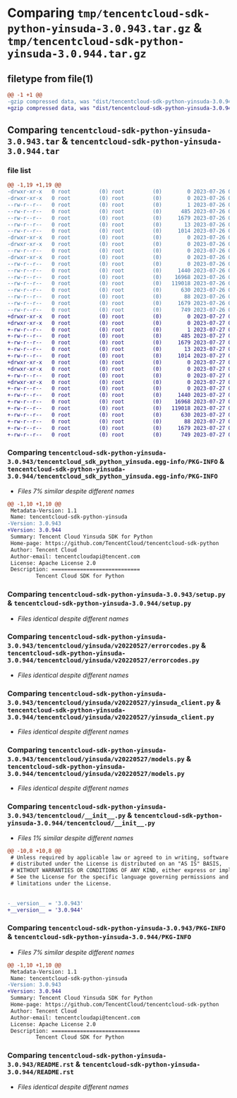 # Comparing `tmp/tencentcloud-sdk-python-yinsuda-3.0.943.tar.gz` & `tmp/tencentcloud-sdk-python-yinsuda-3.0.944.tar.gz`

## filetype from file(1)

```diff
@@ -1 +1 @@
-gzip compressed data, was "dist/tencentcloud-sdk-python-yinsuda-3.0.943.tar", last modified: Wed Jul 26 00:48:50 2023, max compression
+gzip compressed data, was "dist/tencentcloud-sdk-python-yinsuda-3.0.944.tar", last modified: Thu Jul 27 02:28:14 2023, max compression
```

## Comparing `tencentcloud-sdk-python-yinsuda-3.0.943.tar` & `tencentcloud-sdk-python-yinsuda-3.0.944.tar`

### file list

```diff
@@ -1,19 +1,19 @@
-drwxr-xr-x   0 root         (0) root         (0)        0 2023-07-26 00:48:50.000000 tencentcloud-sdk-python-yinsuda-3.0.943/
-drwxr-xr-x   0 root         (0) root         (0)        0 2023-07-26 00:48:50.000000 tencentcloud-sdk-python-yinsuda-3.0.943/tencentcloud_sdk_python_yinsuda.egg-info/
--rw-r--r--   0 root         (0) root         (0)        1 2023-07-26 00:48:50.000000 tencentcloud-sdk-python-yinsuda-3.0.943/tencentcloud_sdk_python_yinsuda.egg-info/dependency_links.txt
--rw-r--r--   0 root         (0) root         (0)      485 2023-07-26 00:48:50.000000 tencentcloud-sdk-python-yinsuda-3.0.943/tencentcloud_sdk_python_yinsuda.egg-info/SOURCES.txt
--rw-r--r--   0 root         (0) root         (0)     1679 2023-07-26 00:48:50.000000 tencentcloud-sdk-python-yinsuda-3.0.943/tencentcloud_sdk_python_yinsuda.egg-info/PKG-INFO
--rw-r--r--   0 root         (0) root         (0)       13 2023-07-26 00:48:50.000000 tencentcloud-sdk-python-yinsuda-3.0.943/tencentcloud_sdk_python_yinsuda.egg-info/top_level.txt
--rw-r--r--   0 root         (0) root         (0)     1014 2023-07-26 00:48:50.000000 tencentcloud-sdk-python-yinsuda-3.0.943/setup.py
-drwxr-xr-x   0 root         (0) root         (0)        0 2023-07-26 00:48:50.000000 tencentcloud-sdk-python-yinsuda-3.0.943/tencentcloud/
-drwxr-xr-x   0 root         (0) root         (0)        0 2023-07-26 00:48:50.000000 tencentcloud-sdk-python-yinsuda-3.0.943/tencentcloud/yinsuda/
--rw-r--r--   0 root         (0) root         (0)        0 2023-07-26 00:48:50.000000 tencentcloud-sdk-python-yinsuda-3.0.943/tencentcloud/yinsuda/__init__.py
-drwxr-xr-x   0 root         (0) root         (0)        0 2023-07-26 00:48:50.000000 tencentcloud-sdk-python-yinsuda-3.0.943/tencentcloud/yinsuda/v20220527/
--rw-r--r--   0 root         (0) root         (0)        0 2023-07-26 00:48:50.000000 tencentcloud-sdk-python-yinsuda-3.0.943/tencentcloud/yinsuda/v20220527/__init__.py
--rw-r--r--   0 root         (0) root         (0)     1440 2023-07-26 00:48:50.000000 tencentcloud-sdk-python-yinsuda-3.0.943/tencentcloud/yinsuda/v20220527/errorcodes.py
--rw-r--r--   0 root         (0) root         (0)    16968 2023-07-26 00:48:50.000000 tencentcloud-sdk-python-yinsuda-3.0.943/tencentcloud/yinsuda/v20220527/yinsuda_client.py
--rw-r--r--   0 root         (0) root         (0)   119018 2023-07-26 00:48:50.000000 tencentcloud-sdk-python-yinsuda-3.0.943/tencentcloud/yinsuda/v20220527/models.py
--rw-r--r--   0 root         (0) root         (0)      630 2023-07-26 00:48:50.000000 tencentcloud-sdk-python-yinsuda-3.0.943/tencentcloud/__init__.py
--rw-r--r--   0 root         (0) root         (0)       88 2023-07-26 00:48:50.000000 tencentcloud-sdk-python-yinsuda-3.0.943/setup.cfg
--rw-r--r--   0 root         (0) root         (0)     1679 2023-07-26 00:48:50.000000 tencentcloud-sdk-python-yinsuda-3.0.943/PKG-INFO
--rw-r--r--   0 root         (0) root         (0)      749 2023-07-26 00:48:50.000000 tencentcloud-sdk-python-yinsuda-3.0.943/README.rst
+drwxr-xr-x   0 root         (0) root         (0)        0 2023-07-27 02:28:14.000000 tencentcloud-sdk-python-yinsuda-3.0.944/
+drwxr-xr-x   0 root         (0) root         (0)        0 2023-07-27 02:28:14.000000 tencentcloud-sdk-python-yinsuda-3.0.944/tencentcloud_sdk_python_yinsuda.egg-info/
+-rw-r--r--   0 root         (0) root         (0)        1 2023-07-27 02:28:14.000000 tencentcloud-sdk-python-yinsuda-3.0.944/tencentcloud_sdk_python_yinsuda.egg-info/dependency_links.txt
+-rw-r--r--   0 root         (0) root         (0)      485 2023-07-27 02:28:14.000000 tencentcloud-sdk-python-yinsuda-3.0.944/tencentcloud_sdk_python_yinsuda.egg-info/SOURCES.txt
+-rw-r--r--   0 root         (0) root         (0)     1679 2023-07-27 02:28:14.000000 tencentcloud-sdk-python-yinsuda-3.0.944/tencentcloud_sdk_python_yinsuda.egg-info/PKG-INFO
+-rw-r--r--   0 root         (0) root         (0)       13 2023-07-27 02:28:14.000000 tencentcloud-sdk-python-yinsuda-3.0.944/tencentcloud_sdk_python_yinsuda.egg-info/top_level.txt
+-rw-r--r--   0 root         (0) root         (0)     1014 2023-07-27 02:28:14.000000 tencentcloud-sdk-python-yinsuda-3.0.944/setup.py
+drwxr-xr-x   0 root         (0) root         (0)        0 2023-07-27 02:28:14.000000 tencentcloud-sdk-python-yinsuda-3.0.944/tencentcloud/
+drwxr-xr-x   0 root         (0) root         (0)        0 2023-07-27 02:28:14.000000 tencentcloud-sdk-python-yinsuda-3.0.944/tencentcloud/yinsuda/
+-rw-r--r--   0 root         (0) root         (0)        0 2023-07-27 02:28:14.000000 tencentcloud-sdk-python-yinsuda-3.0.944/tencentcloud/yinsuda/__init__.py
+drwxr-xr-x   0 root         (0) root         (0)        0 2023-07-27 02:28:14.000000 tencentcloud-sdk-python-yinsuda-3.0.944/tencentcloud/yinsuda/v20220527/
+-rw-r--r--   0 root         (0) root         (0)        0 2023-07-27 02:28:14.000000 tencentcloud-sdk-python-yinsuda-3.0.944/tencentcloud/yinsuda/v20220527/__init__.py
+-rw-r--r--   0 root         (0) root         (0)     1440 2023-07-27 02:28:14.000000 tencentcloud-sdk-python-yinsuda-3.0.944/tencentcloud/yinsuda/v20220527/errorcodes.py
+-rw-r--r--   0 root         (0) root         (0)    16968 2023-07-27 02:28:14.000000 tencentcloud-sdk-python-yinsuda-3.0.944/tencentcloud/yinsuda/v20220527/yinsuda_client.py
+-rw-r--r--   0 root         (0) root         (0)   119018 2023-07-27 02:28:14.000000 tencentcloud-sdk-python-yinsuda-3.0.944/tencentcloud/yinsuda/v20220527/models.py
+-rw-r--r--   0 root         (0) root         (0)      630 2023-07-27 02:28:14.000000 tencentcloud-sdk-python-yinsuda-3.0.944/tencentcloud/__init__.py
+-rw-r--r--   0 root         (0) root         (0)       88 2023-07-27 02:28:14.000000 tencentcloud-sdk-python-yinsuda-3.0.944/setup.cfg
+-rw-r--r--   0 root         (0) root         (0)     1679 2023-07-27 02:28:14.000000 tencentcloud-sdk-python-yinsuda-3.0.944/PKG-INFO
+-rw-r--r--   0 root         (0) root         (0)      749 2023-07-27 02:28:14.000000 tencentcloud-sdk-python-yinsuda-3.0.944/README.rst
```

### Comparing `tencentcloud-sdk-python-yinsuda-3.0.943/tencentcloud_sdk_python_yinsuda.egg-info/PKG-INFO` & `tencentcloud-sdk-python-yinsuda-3.0.944/tencentcloud_sdk_python_yinsuda.egg-info/PKG-INFO`

 * *Files 7% similar despite different names*

```diff
@@ -1,10 +1,10 @@
 Metadata-Version: 1.1
 Name: tencentcloud-sdk-python-yinsuda
-Version: 3.0.943
+Version: 3.0.944
 Summary: Tencent Cloud Yinsuda SDK for Python
 Home-page: https://github.com/TencentCloud/tencentcloud-sdk-python
 Author: Tencent Cloud
 Author-email: tencentcloudapi@tencent.com
 License: Apache License 2.0
 Description: ============================
         Tencent Cloud SDK for Python
```

### Comparing `tencentcloud-sdk-python-yinsuda-3.0.943/setup.py` & `tencentcloud-sdk-python-yinsuda-3.0.944/setup.py`

 * *Files identical despite different names*

### Comparing `tencentcloud-sdk-python-yinsuda-3.0.943/tencentcloud/yinsuda/v20220527/errorcodes.py` & `tencentcloud-sdk-python-yinsuda-3.0.944/tencentcloud/yinsuda/v20220527/errorcodes.py`

 * *Files identical despite different names*

### Comparing `tencentcloud-sdk-python-yinsuda-3.0.943/tencentcloud/yinsuda/v20220527/yinsuda_client.py` & `tencentcloud-sdk-python-yinsuda-3.0.944/tencentcloud/yinsuda/v20220527/yinsuda_client.py`

 * *Files identical despite different names*

### Comparing `tencentcloud-sdk-python-yinsuda-3.0.943/tencentcloud/yinsuda/v20220527/models.py` & `tencentcloud-sdk-python-yinsuda-3.0.944/tencentcloud/yinsuda/v20220527/models.py`

 * *Files identical despite different names*

### Comparing `tencentcloud-sdk-python-yinsuda-3.0.943/tencentcloud/__init__.py` & `tencentcloud-sdk-python-yinsuda-3.0.944/tencentcloud/__init__.py`

 * *Files 1% similar despite different names*

```diff
@@ -10,8 +10,8 @@
 # Unless required by applicable law or agreed to in writing, software
 # distributed under the License is distributed on an "AS IS" BASIS,
 # WITHOUT WARRANTIES OR CONDITIONS OF ANY KIND, either express or implied.
 # See the License for the specific language governing permissions and
 # limitations under the License.
 
 
-__version__ = '3.0.943'
+__version__ = '3.0.944'
```

### Comparing `tencentcloud-sdk-python-yinsuda-3.0.943/PKG-INFO` & `tencentcloud-sdk-python-yinsuda-3.0.944/PKG-INFO`

 * *Files 7% similar despite different names*

```diff
@@ -1,10 +1,10 @@
 Metadata-Version: 1.1
 Name: tencentcloud-sdk-python-yinsuda
-Version: 3.0.943
+Version: 3.0.944
 Summary: Tencent Cloud Yinsuda SDK for Python
 Home-page: https://github.com/TencentCloud/tencentcloud-sdk-python
 Author: Tencent Cloud
 Author-email: tencentcloudapi@tencent.com
 License: Apache License 2.0
 Description: ============================
         Tencent Cloud SDK for Python
```

### Comparing `tencentcloud-sdk-python-yinsuda-3.0.943/README.rst` & `tencentcloud-sdk-python-yinsuda-3.0.944/README.rst`

 * *Files identical despite different names*

